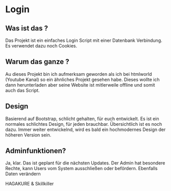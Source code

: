 # Login
## Was ist das ?
Das Projekt ist ein einfaches Login Script mit einer Datenbank Verbindung. Es verwendet dazu noch Cookies.

## Warum das ganze ?
Au dieses Projekt bin ich aufmerksam geworden als ich bei htmlworld (Youtube Kanal) so ein ähnliches Projekt gesehen habe. Dieses wollte ich dann herunterladen aber seine Website ist mitlerweile offline und somit auch das Script.

## Design
Basierend auf Bootstrap, schlicht gehalten, für euch entwickelt. Es ist ein normales schlichtes Design, für jeden brauchbar. Übersichtlich ist es noch dazu. Immer weiter entwickelnd, wird es bald ein hochmodernes Design der höheren Version sein. 

## Adminfunktionen?
Ja, klar. Das ist geplant für die nächsten Updates. Der Admin hat besondere Rechte, kann Users vom System ausschließen oder befördern. Ebenfalls Daten verändern

HAGAKURE & Skillkiller
